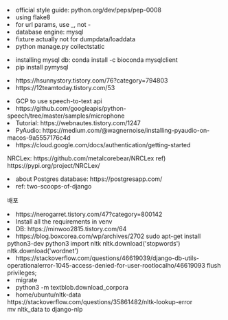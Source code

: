 <p>
<li> official style guide: python.org/dev/peps/pep-0008</li>
<li> using flake8</li>
<li> for url params, use _, not -</li>
<li> database engine: mysql</li>
<li> fixture actually not for dumpdata/loaddata</li>
<li> python manage.py collectstatic</li>
</p>
<p>
<li> installing mysql db: conda install -c bioconda mysqlclient</li>
<li> pip install pymysql</li>
</p>
<p>
<li> https://hsunnystory.tistory.com/76?category=794803</li>
<li> https://12teamtoday.tistory.com/53</li>
</p>
<p>
<li> GCP to use speech-to-text api</li>
<li> https://github.com/googleapis/python-speech/tree/master/samples/microphone </li>
<li> Tutorial: https://webnautes.tistory.com/1247</li>
<li> PyAudio: https://medium.com/@wagnernoise/installing-pyaudio-on-macos-9a5557176c4d</li>
<li>https://cloud.google.com/docs/authentication/getting-started</li>
</p>
<p>
NRCLex: https://github.com/metalcorebear/NRCLex
ref) https://pypi.org/project/NRCLex/
</p>
<li> about Postgres database: https://postgresapp.com/</li>
<li> ref: two-scoops-of-django</li>

<p>배포</p>
<li>https://nerogarret.tistory.com/47?category=800142</li>
<li>Install all the requirements in venv</li>
<li>DB: https://minwoo2815.tistory.com/64</li>
<li>
https://blog.boxcorea.com/wp/archives/2702
sudo apt-get install python3-dev
python3 import nltk 
nltk.download('stopwords')
nltk.download('wordnet')</li>
<li>
https://stackoverflow.com/questions/46619039/django-db-utils-operationalerror-1045-access-denied-for-user-rootlocalho/46619093
flush privileges;
</li>
<li>
	migrate
</li>
<li>python3 -m textblob.download_corpora</li>
<li>home/ubuntu/nltk-data
https://stackoverflow.com/questions/35861482/nltk-lookup-error</li>
mv nltk_data to django-nlp
